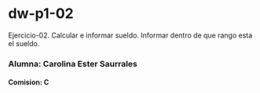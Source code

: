 # dw-p1-02
Ejercicio-02. Calcular e informar sueldo. Informar dentro de que rango esta el sueldo.
### Alumna: Carolina Ester Saurrales
#### Comision: C
